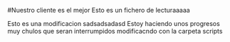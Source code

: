#Nuestro cliente es el mejor
Esto es un fichero de lecturaaaaa

Esto es una modificacion
 sadsadsadasd Estoy haciendo unos progresos muy chulos que seran interrumpidos
modificacndo con la carpeta scripts
